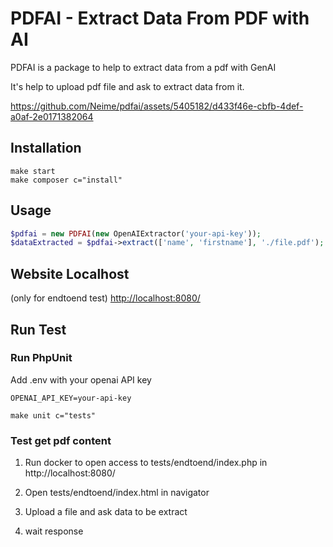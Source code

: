 # PDFAI - Extract Data From PDF with AI

PDFAI is a package to help to extract data from a pdf with GenAI 

It's help to upload pdf file and ask to extract data from it.



https://github.com/Neime/pdfai/assets/5405182/d433f46e-cbfb-4def-a0af-2e0171382064



## Installation
```
make start
make composer c="install"
```

## Usage

```php
$pdfai = new PDFAI(new OpenAIExtractor('your-api-key'));
$dataExtracted = $pdfai->extract(['name', 'firstname'], './file.pdf');
```

## Website Localhost
(only for endtoend test)
[http://localhost:8080/](http://localhost:8080/)

## Run Test

### Run PhpUnit

Add .env with your openai API key
```
OPENAI_API_KEY=your-api-key
```

```
make unit c="tests"
```

### Test get pdf content

1) Run docker to open access to tests/endtoend/index.php in http://localhost:8080/

2) Open tests/endtoend/index.html in navigator

3) Upload a file and ask data to be extract

4) wait response
